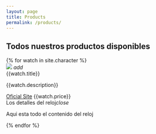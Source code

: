 ```yaml
---
layout: page
title: Products
permalink: /products/
---
```



<div class="home">
    <h2>Todos nuestros productos disponibles</h2>
    <div class="row">
        {% for watch in site.character %}
        <div class="col s4">
            <div class="card grey">
                <div class="card-image">
                    <img src=".{{watch.image}}">
                    <a class="btn-floating waves-effect waves-light red halfway-fab activator">
                    <i class="material-icons icon-plus">add</i>
                    </a>
                </div>
                <div class="card-content">
                    <span class="card-title">{{watch.title}}</span>
                    <p>{{watch.description}}</p>
                </div>
                <div class="card-action center">
                    <a href="{{watch.link}}">Oficial Site</a>
                    <a>{{watch.price}}</a>
                </div>
                <div class="card-reveal">
                    <span class="card-title">Los detalles del reloj<i class="material-icons right">close</i><p>Aqui esta todo el contenido del reloj</p>
                    </span>
                </div>
            </div>
        </div>
        {% endfor %}
    </div>
</div>

